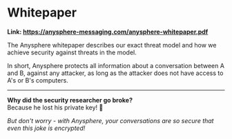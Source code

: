 # Whitepaper

**Link: https://anysphere-messaging.com/anysphere-whitepaper.pdf**

The Anysphere whitepaper describes our exact threat model and how we achieve security against threats in the model.

In short, Anysphere protects all information about a conversation between A and B, against any attacker, as long as the attacker does not have access to A's or B's computers.

---

**Why did the security researcher go broke?**  
Because he lost his private key! 🔐

*But don't worry - with Anysphere, your conversations are so secure that even this joke is encrypted!*
